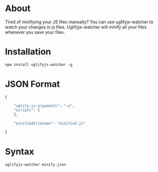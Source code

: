 About
=====

Tired of minifiying your JS files manually? You can use uglifyjs-watcher to watch your changes in js files. Uglifyjs-watcher will minify all your files whenever you save your files.

Installation
============

```html
npm install uglifyjs-watcher -g
```

JSON Format
========================================

```javascript
{

	"uglify-js-arguments": "-o",
	"scripts": [
	],

	"minifiedFilename": "minified.js"

}
```

Syntax
======

```html
uglifyjs-watcher minify.json
```
